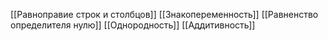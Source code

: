 [[Равноправие строк и столбцов]]
[[Знакопеременность]]
[[Равненство определителя нулю]]
[[Однородность]]
[[Аддитивность]]
